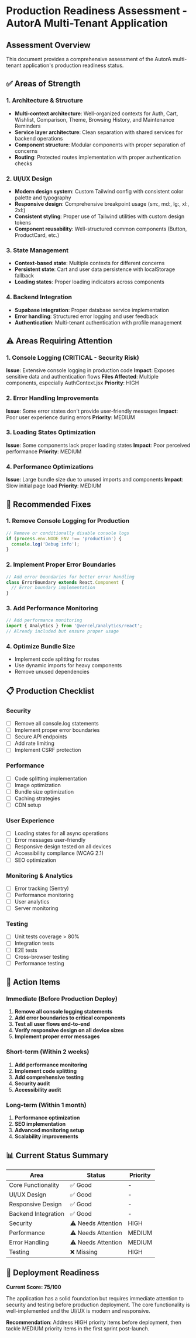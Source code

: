 # Production Readiness Assessment - AutorA Multi-Tenant Application

## Assessment Overview
This document provides a comprehensive assessment of the AutorA multi-tenant application's production readiness status.

## ✅ Areas of Strength

### 1. Architecture & Structure
- **Multi-context architecture**: Well-organized contexts for Auth, Cart, Wishlist, Comparison, Theme, Browsing History, and Maintenance Reminders
- **Service layer architecture**: Clean separation with shared services for backend operations
- **Component structure**: Modular components with proper separation of concerns
- **Routing**: Protected routes implementation with proper authentication checks

### 2. UI/UX Design
- **Modern design system**: Custom Tailwind config with consistent color palette and typography
- **Responsive design**: Comprehensive breakpoint usage (sm:, md:, lg:, xl:, 2xl:)
- **Consistent styling**: Proper use of Tailwind utilities with custom design tokens
- **Component reusability**: Well-structured common components (Button, ProductCard, etc.)

### 3. State Management
- **Context-based state**: Multiple contexts for different concerns
- **Persistent state**: Cart and user data persistence with localStorage fallback
- **Loading states**: Proper loading indicators across components

### 4. Backend Integration
- **Supabase integration**: Proper database service implementation
- **Error handling**: Structured error logging and user feedback
- **Authentication**: Multi-tenant authentication with profile management

## ⚠️ Areas Requiring Attention

### 1. Console Logging (CRITICAL - Security Risk)
**Issue**: Extensive console logging in production code
**Impact**: Exposes sensitive data and authentication flows
**Files Affected**: Multiple components, especially AuthContext.jsx
**Priority**: HIGH

### 2. Error Handling Improvements
**Issue**: Some error states don't provide user-friendly messages
**Impact**: Poor user experience during errors
**Priority**: MEDIUM

### 3. Loading States Optimization
**Issue**: Some components lack proper loading states
**Impact**: Poor perceived performance
**Priority**: MEDIUM

### 4. Performance Optimizations
**Issue**: Large bundle size due to unused imports and components
**Impact**: Slow initial page load
**Priority**: MEDIUM

## 🔧 Recommended Fixes

### 1. Remove Console Logging for Production
```javascript
// Remove or conditionally disable console logs
if (process.env.NODE_ENV !== 'production') {
  console.log('Debug info');
}
```

### 2. Implement Proper Error Boundaries
```javascript
// Add error boundaries for better error handling
class ErrorBoundary extends React.Component {
  // Error boundary implementation
}
```

### 3. Add Performance Monitoring
```javascript
// Add performance monitoring
import { Analytics } from '@vercel/analytics/react';
// Already included but ensure proper usage
```

### 4. Optimize Bundle Size
- Implement code splitting for routes
- Use dynamic imports for heavy components
- Remove unused dependencies

## 📋 Production Checklist

### Security
- [ ] Remove all console.log statements
- [ ] Implement proper error boundaries
- [ ] Secure API endpoints
- [ ] Add rate limiting
- [ ] Implement CSRF protection

### Performance
- [ ] Code splitting implementation
- [ ] Image optimization
- [ ] Bundle size optimization
- [ ] Caching strategies
- [ ] CDN setup

### User Experience
- [ ] Loading states for all async operations
- [ ] Error messages user-friendly
- [ ] Responsive design tested on all devices
- [ ] Accessibility compliance (WCAG 2.1)
- [ ] SEO optimization

### Monitoring & Analytics
- [ ] Error tracking (Sentry)
- [ ] Performance monitoring
- [ ] User analytics
- [ ] Server monitoring

### Testing
- [ ] Unit tests coverage > 80%
- [ ] Integration tests
- [ ] E2E tests
- [ ] Cross-browser testing
- [ ] Performance testing

## 🎯 Action Items

### Immediate (Before Production Deploy)
1. **Remove all console logging statements**
2. **Add error boundaries to critical components**
3. **Test all user flows end-to-end**
4. **Verify responsive design on all device sizes**
5. **Implement proper error messages**

### Short-term (Within 2 weeks)
1. **Add performance monitoring**
2. **Implement code splitting**
3. **Add comprehensive testing**
4. **Security audit**
5. **Accessibility audit**

### Long-term (Within 1 month)
1. **Performance optimization**
2. **SEO implementation**
3. **Advanced monitoring setup**
4. **Scalability improvements**

## 📊 Current Status Summary

| Area | Status | Priority |
|------|--------|----------|
| Core Functionality | ✅ Good | - |
| UI/UX Design | ✅ Good | - |
| Responsive Design | ✅ Good | - |
| Backend Integration | ✅ Good | - |
| Security | ⚠️ Needs Attention | HIGH |
| Performance | ⚠️ Needs Attention | MEDIUM |
| Error Handling | ⚠️ Needs Attention | MEDIUM |
| Testing | ❌ Missing | HIGH |

## 🚀 Deployment Readiness

**Current Score: 75/100**

The application has a solid foundation but requires immediate attention to security and testing before production deployment. The core functionality is well-implemented and the UI/UX is modern and responsive.

**Recommendation**: Address HIGH priority items before deployment, then tackle MEDIUM priority items in the first sprint post-launch. 